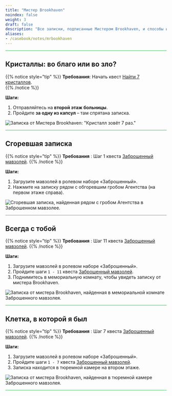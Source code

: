 ```yaml
---
title: "Мистер Brookhaven"
noindex: false
weight: 3
draft: false
description: "Все записки, подписанные Мистером Brookhaven, и способы их нахождения."
aliases:
- /casebook/notes/mrbookhaven
---
```


<hr style="background-color: #28b44c" size=8>

## Кристаллы: во благо или во зло?  

{{% notice style="tip" %}}
**Требования**: Начать квест [Найти 7 кристаллов](/lore/quests/find_7_crystals).  
{{% /notice %}}

**Шаги:**  

1. Отправляйтесь на **второй этаж больницы**.  
2. Пройдите **за одну из капсул** – там спрятана записка.  

![Записка от Мистера Brookhaven: "Кристалл зовёт 7 раз."](/images/bh/mrbrookhaven_crystals_notes.webp)  

<hr style="background-color: #28b44c" size=8>

## Сгоревшая записка

{{% notice style="tip" %}}
**Требования** : Шаг 1 квеста [Заброшенный мавзолей](/lore/quests/abandoned_mausoleum/).
{{% /notice %}}

**Шаги:**
1. Загрузите мавзолей в ролевом наборе «Заброшенный». 
2. Нажмите на записку рядом с обгоревшим гробом Агентства (на первом этаже справа).

![Сгоревшая записка, найденная рядом с гробом Агентства в Заброшенном мавзолее.](/images/abandoned_mausoleum/mausoleum_burnt_note_mr_b.webp?width=200px) 

<hr style="background-color: #28b44c" size=8>

## Всегда с тобой

{{% notice style="tip" %}}
**Требования** : Шаг 11 квеста [Заброшенный мавзолей](/lore/quests/abandoned_mausoleum/).
{{% /notice %}}

**Шаги:**
1. Загрузите мавзолей в ролевом наборе «Заброшенный». 
2. Пройдите шаги `1 - 11` квеста [Заброшенный мавзолей](/lore/quests/abandoned_mausoleum/).
3. Поднимитесь в мемориальную комнату, чтобы увидеть записку от мистера Brookhaven.

![Записка от мистера Brookhaven, найденная в мемориальной комнате Заброшенного мавзолея.](/images/abandoned_mausoleum/mausoleum_mr_b_tomb_note.webp?width=200px) 

<hr style="background-color: #28b44c" size=8>

## Клетка, в которой я был

{{% notice style="tip" %}}
**Требования** : Шаг 7 квеста [Заброшенный мавзолей](/lore/quests/abandoned_mausoleum/).
{{% /notice %}}

**Шаги:**
1. Загрузите мавзолей в ролевом наборе «Заброшенный». 
2. Пройдите шаги `1 - 7` квеста [Заброшенный мавзолей](/lore/quests/abandoned_mausoleum/).
3. Записка находится в тюремной камере на втором этаже.

![Записка от мистера Brookhaven, найденная в тюремной камере Заброшенного мавзолея.](/images/abandoned_mausoleum/mausoleum_prison_note_mr_b.webp?width=200px) 

<hr style="background-color: #28b44c" size=8>


